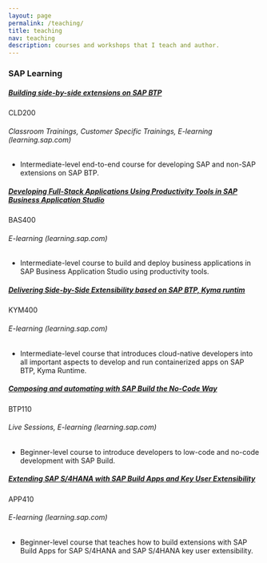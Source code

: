 ```yaml
---
layout: page
permalink: /teaching/
title: teaching
nav: teaching
description: courses and workshops that I teach and author.
---
```


<h3 class="mt-4">SAP Learning</h3>

<div class="card mt-3">
  <div class="p-3">
    <div class="row">
      <div class="col-sm-10">
        <h5 class="font-weight-bold"><a href="https://learning.sap.com/learning-journeys/build-side-by-side-extensions-on-sap-btp">Building side-by-side extensions on SAP BTP</a></h5>
      </div>
      <div class="col-sm-2 text-left text-sm-right">
        <span class="badge font-weight-bold blue text-uppercase align-middle">
            CLD200
        </span>
      </div>
    </div>
    <h6 class="font-italic mt-2 mt-sm-0">Classroom Trainings, Customer Specific Trainings, E-learning (learning.sap.com)</h6>
    <ul class="card-text font-weight-light list-group list-group-flush">
      <li class="list-group-item">Intermediate-level end-to-end course for developing SAP and non-SAP extensions on SAP BTP.</li>
    </ul>
  </div>
</div>

<div class="card mt-3">
  <div class="p-3">
    <div class="row">
      <div class="col-sm-10">
        <h5 class="font-weight-bold"><a href="https://learning.sap.com/learning-journeys/build-side-by-side-extensions-on-sap-btp">Developing Full-Stack Applications Using Productivity Tools in SAP Business Application Studio</a></h5>
      </div>
      <div class="col-sm-2 text-left text-sm-right">
        <span class="badge font-weight-bold blue text-uppercase align-middle">
            BAS400
        </span>
      </div>
    </div>
    <h6 class="font-italic mt-2 mt-sm-0">E-learning (learning.sap.com)</h6>
    <ul class="card-text font-weight-light list-group list-group-flush">
      <li class="list-group-item">Intermediate-level course to build and deploy business applications in SAP Business Application Studio using productivity tools.</li>
    </ul>
  </div>
</div>

<div class="card mt-3">
  <div class="p-3">
    <div class="row">
      <div class="col-sm-10">
        <h5 class="font-weight-bold"><a href="https://learning.sap.com/learning-journeys/deliver-side-by-side-extensibility-based-on-sap-btp-kyma-runtime">Delivering Side-by-Side Extensibility based on SAP BTP, Kyma runtim</a></h5>
      </div>
      <div class="col-sm-2 text-left text-sm-right">
        <span class="badge font-weight-bold blue text-uppercase align-middle">
            KYM400
        </span>
      </div>
    </div>
    <h6 class="font-italic mt-2 mt-sm-0">E-learning (learning.sap.com)</h6>
    <ul class="card-text font-weight-light list-group list-group-flush">
      <li class="list-group-item">Intermediate-level course that introduces cloud-native developers into all important aspects to develop and run containerized apps on SAP BTP, Kyma Runtime.</li>
    </ul>
  </div>
</div>


<div class="card mt-3">
  <div class="p-3">
    <div class="row">
      <div class="col-sm-10">
        <h5 class="font-weight-bold"><a href="https://learning.sap.com/learning-journeys/compose-and-automate-with-sap-build-the-no-code-way">Composing and automating with SAP Build the No-Code Way</a></h5>
      </div>
      <div class="col-sm-2 text-left text-sm-right">
        <span class="badge font-weight-bold blue text-uppercase align-middle">
            BTP110
        </span>
      </div>
    </div>
    <h6 class="font-italic mt-2 mt-sm-0">Live Sessions, E-learning (learning.sap.com)</h6>
    <ul class="card-text font-weight-light list-group list-group-flush">
      <li class="list-group-item">Beginner-level course to introduce developers to low-code and no-code development with SAP Build.</li>
    </ul>
  </div>
</div>


<div class="card mt-3">
  <div class="p-3">
    <div class="row">
      <div class="col-sm-10">
        <h5 class="font-weight-bold"><a href="https://learning.sap.com/learning-journeys/extending-sap-s-4hana-with-sap-build-apps-and-key-user-extensibility">Extending SAP S/4HANA with SAP Build Apps and Key User Extensibility</a></h5>
      </div>
      <div class="col-sm-2 text-left text-sm-right">
        <span class="badge font-weight-bold blue text-uppercase align-middle">
            APP410
        </span>
      </div>
    </div>
    <h6 class="font-italic mt-2 mt-sm-0">E-learning (learning.sap.com)</h6>
    <ul class="card-text font-weight-light list-group list-group-flush">
      <li class="list-group-item">Beginner-level course that teaches how to build extensions with SAP Build Apps for SAP S/4HANA and SAP S/4HANA key user extensibility.</li>
    </ul>
  </div>
</div>
